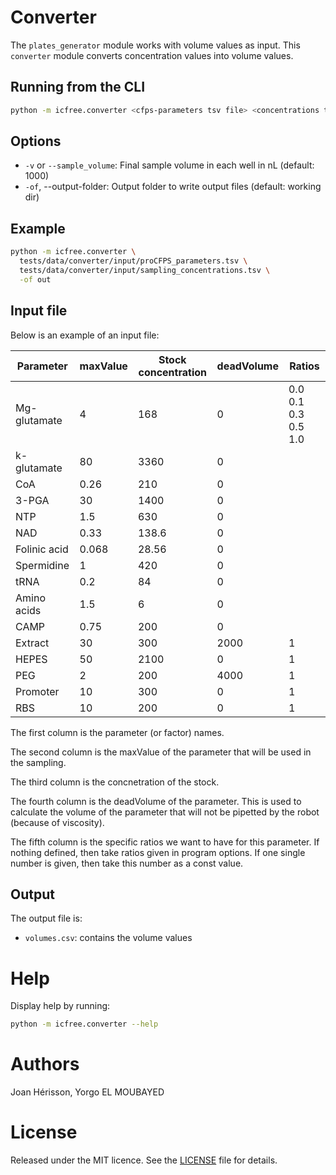 
# Converter
The `plates_generator` module works with volume values as input. This `converter` module converts concentration values into volume values.

## Running from the CLI
~~~bash
python -m icfree.converter <cfps-parameters tsv file> <concentrations tsv file>
~~~

## Options
<ul>
<li><code>-v</code> or <code>--sample_volume</code>: Final sample volume in each well in nL (default: 1000)</li>
<li><code>-of</code>, --output-folder: Output folder to write output files (default: working dir)</li>
</ul>

## Example
~~~bash
python -m icfree.converter \
  tests/data/converter/input/proCFPS_parameters.tsv \
  tests/data/converter/input/sampling_concentrations.tsv \
  -of out
~~~

## Input file

Below is an example of an input file:

| Parameter    | maxValue | Stock concentration | deadVolume | Ratios              |
|--------------|----------|---------------------|------------|---------------------|
| Mg-glutamate | 4        | 168                 | 0          | 0.0 0.1 0.3 0.5 1.0 |
| k-glutamate  | 80       | 3360                | 0          |                     |
| CoA          | 0.26     | 210                 | 0          |                     |
| 3-PGA        | 30       | 1400                | 0          |                     |
| NTP          | 1.5      | 630                 | 0          |                     |
| NAD          | 0.33     | 138.6               | 0          |                     |
| Folinic acid | 0.068    | 28.56               | 0          |                     |
| Spermidine   | 1        | 420                 | 0          |                     |
| tRNA         | 0.2      | 84                  | 0          |                     |
| Amino acids  | 1.5      | 6                   | 0          |                     |
| CAMP         | 0.75     | 200                 | 0          |                     |
| Extract      | 30       | 300                 | 2000       | 1                   |
| HEPES        | 50       | 2100                | 0          | 1                   |
| PEG          | 2        | 200                 | 4000       | 1                   |
| Promoter     | 10       | 300                 | 0          | 1                   |
| RBS          | 10       | 200                 | 0          | 1                   |

The first column is the parameter (or factor) names.

The second column is the maxValue of the parameter that will be used in the sampling.

The third column is the concnetration of the stock.

The fourth column is the deadVolume of the parameter. This is used to calculate the volume of the parameter that will not be pipetted by the robot (because of viscosity).

The fifth column is the specific ratios we want to have for this parameter. If nothing defined, then take ratios given in program options. If one single number is given, then take this number as a const value.

## Output
The output file is:
<ul>
<li><code>volumes.csv</code>: contains the volume values</li>
</ul>

# Help
Display help by running:
~~~bash
python -m icfree.converter --help
~~~

# Authors
Joan Hérisson, Yorgo EL MOUBAYED

# License
Released under the MIT licence. See the [LICENSE](https://github.com/brsynth/icfree-ml/blob/main/LICENSE.md) file for details.

